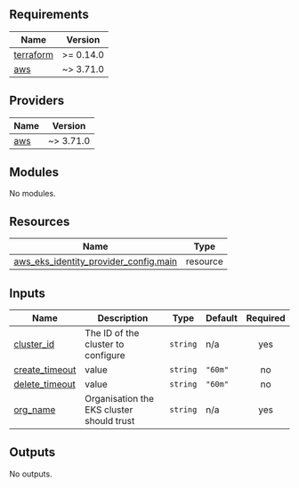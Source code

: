 <!-- BEGIN_TF_DOCS -->
## Requirements

| Name | Version |
|------|---------|
| <a name="requirement_terraform"></a> [terraform](#requirement\_terraform) | >= 0.14.0 |
| <a name="requirement_aws"></a> [aws](#requirement\_aws) | ~> 3.71.0 |

## Providers

| Name | Version |
|------|---------|
| <a name="provider_aws"></a> [aws](#provider\_aws) | ~> 3.71.0 |

## Modules

No modules.

## Resources

| Name | Type |
|------|------|
| [aws_eks_identity_provider_config.main](https://registry.terraform.io/providers/hashicorp/aws/latest/docs/resources/eks_identity_provider_config) | resource |

## Inputs

| Name | Description | Type | Default | Required |
|------|-------------|------|---------|:--------:|
| <a name="input_cluster_id"></a> [cluster\_id](#input\_cluster\_id) | The ID of the cluster to configure | `string` | n/a | yes |
| <a name="input_create_timeout"></a> [create\_timeout](#input\_create\_timeout) | value | `string` | `"60m"` | no |
| <a name="input_delete_timeout"></a> [delete\_timeout](#input\_delete\_timeout) | value | `string` | `"60m"` | no |
| <a name="input_org_name"></a> [org\_name](#input\_org\_name) | Organisation the EKS cluster should trust | `string` | n/a | yes |

## Outputs

No outputs.
<!-- END_TF_DOCS -->
